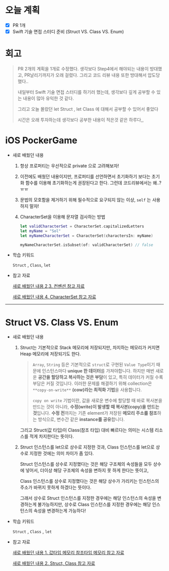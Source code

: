 # 오늘 계획

- [x] PR 1개
- [x] Swift 기술 면접 스터디 준비 (Struct VS. Class VS. Enum)

# 회고

> PR 2개의 계획을 1개로 수정했다. 생각보다 Step4에서 해야되는 내용이 방대했고, PR날리기까지가 오래 걸렸다. 그리고 코드 리뷰 내용 또한 방대해서 압도당했다..
>
> 내일부터 Swift 기술 면접 스터디를 하기러 했는데, 생각보다 깊게 공부할 수 있는 내용이 많아 유익한 것 같다.
>
> 그리고 오늘 몰랐던 let Struct , let Class 에 대해서 공부할 수 있어서 좋았다
>
> 시간은 오래 투자하는데 생각보다 공부한 내용이 적은것 같은 하루다,,

# iOS PockerGame

- 새로 배웠던 내용

	1. 항상 프로퍼티는 우선적으로 private 으로 고려해보자!

	2. 이전에도 배웠던 내용이지만, 프로퍼티를 선언하면서 초기화하기 보다는 초기화 함수를 이용해 초기화하는게 권장된다고 한다. 그런데 코드리뷰에서는 왜..?ㅠㅠ

	3. 문법의 모호함을 제거하기 위해 필수적으로 요구되지 않는 이상, `self` 는 사용하지 말자!

	4. CharacterSet을 이용해 문자열 검사하는 방법

		```swift
		let validCharacterSet = CharacterSet.capitalizedLetters
		let myName = "Sol"
		let myNameCharacterSet = CharacterSet(charactersIn: myName)
		
		myNameCharacterSet.isSubset(of: validCharacterSet) // false
		```

		

-  학습 키워드

	`Struct` , `Class`, `let`

- 참고 자료

	[새로 배웠던 내용 2,3. 컨벤션 참고 자료](https://jusung.github.io/Swift-Code-Convention/)

	[새로 배웠던 내용 4. CharacterSet 참고 자료](https://daheenallwhite.github.io/swift/2019/05/01/check-input-using-CharacterSet/)

	



---

# Struct VS. Class VS. Enum

* 새로 배웠던 내용

	1. Struct는 기본적으로 Stack 메모리에 저장되지만, 차지하는 메모리가 커지면 Heap 메모리에 저장되기도 한다. 

		> `Array`, `String` 등은 기본적으로 `struct`로 구현된 `Value Type`이기 때문에 인스턴스마다 **unique 한 데이터**를 가져야합니다. 하지만 매번 새로운 **공간을 할당하고 복사하는 것은 부담**이 있고, 특히 데이터가 커질 수록 부담은 커질 것입니다. 이러한 문제를 해결하기 위해 collection은 `**copy-on-write**` **(cow)라는 최적화 기법**을 사용합니다.
		>
		>`copy on write` 기법이란, 값을 새로운 변수에 할당할 때 바로 복사본을 만드는 것이 아니라, **수정(write)이 발생할 때 복사본(copy)을 만드는 것**입니다. **수정 전**까지는 기존 element가 저장된 **메모리 주소를 참조**하는 방식으로, 변수간 같은 **instance를 공유**합니다.

		그리고 Struct(값 타입)이 Class(참조 타입) 대비 빠르다는 의미는 시스템 리소스를 적게 차지한다는 뜻이다.

	2. Struct 인스턴스를 let으로 상수로 지정한 것과, Class 인스턴스를 let으로 상수로 지정한 것에는 의미 차이가 좀 있다.

		Struct 인스턴스를 상수로 지정했다는 것은 해당 구조체의 속성들을 모두 상수에 넣어서, 더이상 해당 구조체의  속성을 변하지 못 하게 한다는 뜻이고,

		Class 인스턴스를 상수로 지정했다는 것은 해당 상수가 가리키는 인스턴스의 주소가 바뀌지 못하게 하겠다는 뜻이다.

		그래서 상수로 Struct 인스턴스를 지정한 경우에는 해당 인스턴스의 속성을 변경하는게 불가능하지만, 상수로 Class 인스턴스를 지정한 경우에는 해당 인스턴스의 속성을 변경하는게 가능하다!

	

* 학습 키워드

	`Struct` , `Class` , `let`

* 참고 자료

	[새로 배웠던 내용 1. 값타입 메모리 참조타입 메모리 참고 자료](https://sujinnaljin.medium.com/ios-swift의-type과-메모리-저장-공간-25555c69ccff)

	[새로 배웠던 내용 2. Struct, Class 참고 자료](https://saad-eloulladi.medium.com/swift-enums-vs-structures-vs-classes-938a4cd76c0d)

